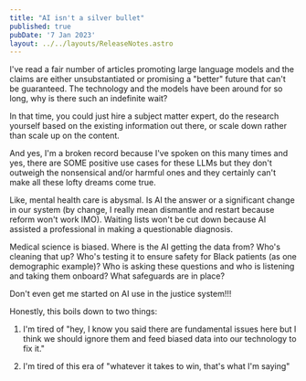```yaml
---
title: "AI isn't a silver bullet"
published: true
pubDate: '7 Jan 2023'
layout: ../../layouts/ReleaseNotes.astro
---
```


I've read a fair number of articles promoting large language models and the claims are either unsubstantiated or promising a "better" future that can't be guaranteed. The technology and the models have been around for so long, why is there such an indefinite wait?

In that time, you could just hire a subject matter expert, do the research yourself based on the existing information out there, or scale down rather than scale up on the content.

And yes, I'm a broken record because I've spoken on this many times and yes, there are SOME positive use cases for these LLMs but they don't outweigh the nonsensical and/or harmful ones and they certainly can't make all these lofty dreams come true.

Like, mental health care is abysmal. Is AI the answer or a significant change in our system (by change, I really mean dismantle and restart because reform won't work IMO). Waiting lists won't be cut down because AI assisted a professional in making a questionable diagnosis.

Medical science is biased. Where is the AI getting the data from? Who's cleaning that up? Who's testing it to ensure safety for Black patients (as one demographic example)? Who is asking these questions and who is listening and taking them onboard? What safeguards are in place?

Don't even get me started on AI use in the justice system!!!

Honestly, this boils down to two things:

1. I'm tired of "hey, I know you said there are fundamental issues here but I think we should ignore them and feed biased data into our technology to fix it."

2. I'm tired of this era of "whatever it takes to win, that's what I'm saying"